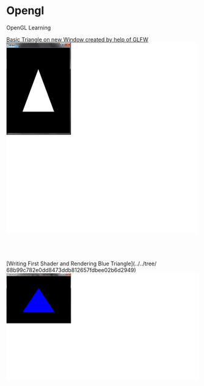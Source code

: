 # Opengl
OpenGL Learning

[Basic Triangle on new Window created by help of GLFW](../../tree/f7a58077c2a7cf9498d23549fdd765589de1ab5d)
<br/>
<img src="https://github.com/devanshugarg1994/Opengl/blob/master/ScreenShoots/Traingle.png" width = 500 height = 500 />

<br/>
<br/>
<br/>
[Writing First Shader and Rendering Blue Triangle](../../tree/ 68b99c782e0dd8473ddb812657fdbee02b6d2949)

<img src="https://github.com/devanshugarg1994/Opengl/blob/master/ScreenShoots/BlueTriangle.png" />
